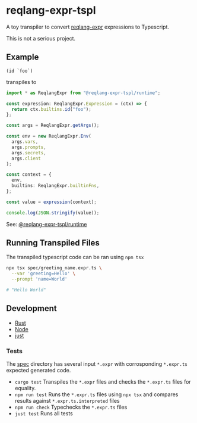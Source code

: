 # reqlang-expr-tspl

A toy transpiler to convert [reqlang-expr](https://github.com/testingrequired/reqlang-expr) expressions to Typescript.

This is not a serious project.

## Example

```
(id `foo`)
```

transpiles to

```typescript
import * as ReqlangExpr from "@reqlang-expr-tspl/runtime";

const expression: ReqlangExpr.Expression = (ctx) => {
  return ctx.builtins.id("foo");
};

const args = ReqlangExpr.getArgs();

const env = new ReqlangExpr.Env(
  args.vars,
  args.prompts,
  args.secrets,
  args.client
);

const context = {
  env,
  builtins: ReqlangExpr.builtinFns,
};

const value = expression(context);

console.log(JSON.stringify(value));
```

See: [@reqlang-expr-tspl/runtime](./src/index.ts)

## Running Transpiled Files

The transpiled typescript code can be ran using `npm tsx`

```bash
npx tsx spec/greeting_name.expr.ts \
  --var 'greeting=Hello' \
  --prompt 'name=World'

# "Hello World"
```

## Development

- [Rust](https://www.rust-lang.org/)
- [Node](https://nodejs.org/)
- [just](https://just.systems/)

### Tests

The [spec](./spec/) directory has several input `*.expr` with corrosponding `*.expr.ts` expected generated code.

- `cargo test` Transpiles the `*.expr` files and checks the `*.expr.ts` files for equality.
- `npm run test` Runs the `*.expr.ts` files using `npx tsx` and compares results against `*.expr.ts.interpreted` files
- `npm run check` Typechecks the `*.expr.ts` files
- `just test` Runs all tests
